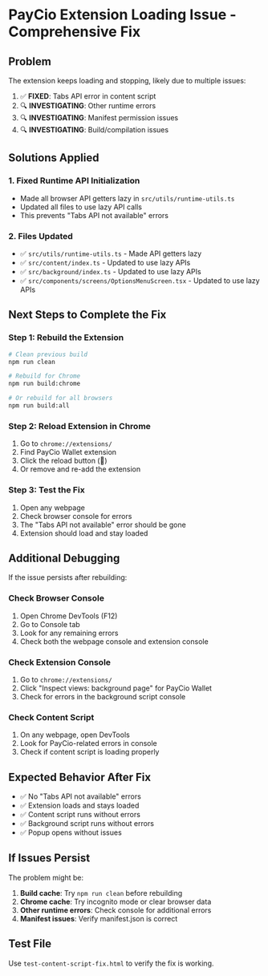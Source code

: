 # PayCio Extension Loading Issue - Comprehensive Fix

## Problem
The extension keeps loading and stopping, likely due to multiple issues:

1. ✅ **FIXED**: Tabs API error in content script
2. 🔍 **INVESTIGATING**: Other runtime errors
3. 🔍 **INVESTIGATING**: Manifest permission issues
4. 🔍 **INVESTIGATING**: Build/compilation issues

## Solutions Applied

### 1. Fixed Runtime API Initialization
- Made all browser API getters lazy in `src/utils/runtime-utils.ts`
- Updated all files to use lazy API calls
- This prevents "Tabs API not available" errors

### 2. Files Updated
- ✅ `src/utils/runtime-utils.ts` - Made API getters lazy
- ✅ `src/content/index.ts` - Updated to use lazy APIs
- ✅ `src/background/index.ts` - Updated to use lazy APIs
- ✅ `src/components/screens/OptionsMenuScreen.tsx` - Updated to use lazy APIs

## Next Steps to Complete the Fix

### Step 1: Rebuild the Extension
```bash
# Clean previous build
npm run clean

# Rebuild for Chrome
npm run build:chrome

# Or rebuild for all browsers
npm run build:all
```

### Step 2: Reload Extension in Chrome
1. Go to `chrome://extensions/`
2. Find PayCio Wallet extension
3. Click the reload button (🔄)
4. Or remove and re-add the extension

### Step 3: Test the Fix
1. Open any webpage
2. Check browser console for errors
3. The "Tabs API not available" error should be gone
4. Extension should load and stay loaded

## Additional Debugging

If the issue persists after rebuilding:

### Check Browser Console
1. Open Chrome DevTools (F12)
2. Go to Console tab
3. Look for any remaining errors
4. Check both the webpage console and extension console

### Check Extension Console
1. Go to `chrome://extensions/`
2. Click "Inspect views: background page" for PayCio Wallet
3. Check for errors in the background script console

### Check Content Script
1. On any webpage, open DevTools
2. Look for PayCio-related errors in console
3. Check if content script is loading properly

## Expected Behavior After Fix
- ✅ No "Tabs API not available" errors
- ✅ Extension loads and stays loaded
- ✅ Content script runs without errors
- ✅ Background script runs without errors
- ✅ Popup opens without issues

## If Issues Persist
The problem might be:
1. **Build cache**: Try `npm run clean` before rebuilding
2. **Chrome cache**: Try incognito mode or clear browser data
3. **Other runtime errors**: Check console for additional errors
4. **Manifest issues**: Verify manifest.json is correct

## Test File
Use `test-content-script-fix.html` to verify the fix is working.
